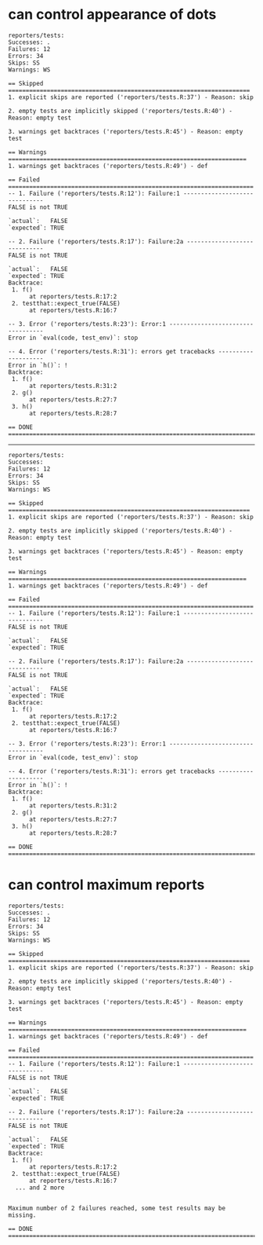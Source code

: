 # can control appearance of dots

    reporters/tests: 
    Successes: .
    Failures: 12
    Errors: 34
    Skips: SS
    Warnings: WS
    
    == Skipped =====================================================================
    1. explicit skips are reported ('reporters/tests.R:37') - Reason: skip
    
    2. empty tests are implicitly skipped ('reporters/tests.R:40') - Reason: empty test
    
    3. warnings get backtraces ('reporters/tests.R:45') - Reason: empty test
    
    == Warnings ====================================================================
    1. warnings get backtraces ('reporters/tests.R:49') - def
    
    == Failed ======================================================================
    -- 1. Failure ('reporters/tests.R:12'): Failure:1 ------------------------------
    FALSE is not TRUE
    
    `actual`:   FALSE
    `expected`: TRUE 
    
    -- 2. Failure ('reporters/tests.R:17'): Failure:2a -----------------------------
    FALSE is not TRUE
    
    `actual`:   FALSE
    `expected`: TRUE 
    Backtrace:
     1. f()
          at reporters/tests.R:17:2
     2. testthat::expect_true(FALSE)
          at reporters/tests.R:16:7
    
    -- 3. Error ('reporters/tests.R:23'): Error:1 ----------------------------------
    Error in `eval(code, test_env)`: stop
    
    -- 4. Error ('reporters/tests.R:31'): errors get tracebacks --------------------
    Error in `h()`: !
    Backtrace:
     1. f()
          at reporters/tests.R:31:2
     2. g()
          at reporters/tests.R:27:7
     3. h()
          at reporters/tests.R:28:7
    
    == DONE ========================================================================

---

    reporters/tests: 
    Successes: 
    Failures: 12
    Errors: 34
    Skips: SS
    Warnings: WS
    
    == Skipped =====================================================================
    1. explicit skips are reported ('reporters/tests.R:37') - Reason: skip
    
    2. empty tests are implicitly skipped ('reporters/tests.R:40') - Reason: empty test
    
    3. warnings get backtraces ('reporters/tests.R:45') - Reason: empty test
    
    == Warnings ====================================================================
    1. warnings get backtraces ('reporters/tests.R:49') - def
    
    == Failed ======================================================================
    -- 1. Failure ('reporters/tests.R:12'): Failure:1 ------------------------------
    FALSE is not TRUE
    
    `actual`:   FALSE
    `expected`: TRUE 
    
    -- 2. Failure ('reporters/tests.R:17'): Failure:2a -----------------------------
    FALSE is not TRUE
    
    `actual`:   FALSE
    `expected`: TRUE 
    Backtrace:
     1. f()
          at reporters/tests.R:17:2
     2. testthat::expect_true(FALSE)
          at reporters/tests.R:16:7
    
    -- 3. Error ('reporters/tests.R:23'): Error:1 ----------------------------------
    Error in `eval(code, test_env)`: stop
    
    -- 4. Error ('reporters/tests.R:31'): errors get tracebacks --------------------
    Error in `h()`: !
    Backtrace:
     1. f()
          at reporters/tests.R:31:2
     2. g()
          at reporters/tests.R:27:7
     3. h()
          at reporters/tests.R:28:7
    
    == DONE ========================================================================

# can control maximum reports

    reporters/tests: 
    Successes: .
    Failures: 12
    Errors: 34
    Skips: SS
    Warnings: WS
    
    == Skipped =====================================================================
    1. explicit skips are reported ('reporters/tests.R:37') - Reason: skip
    
    2. empty tests are implicitly skipped ('reporters/tests.R:40') - Reason: empty test
    
    3. warnings get backtraces ('reporters/tests.R:45') - Reason: empty test
    
    == Warnings ====================================================================
    1. warnings get backtraces ('reporters/tests.R:49') - def
    
    == Failed ======================================================================
    -- 1. Failure ('reporters/tests.R:12'): Failure:1 ------------------------------
    FALSE is not TRUE
    
    `actual`:   FALSE
    `expected`: TRUE 
    
    -- 2. Failure ('reporters/tests.R:17'): Failure:2a -----------------------------
    FALSE is not TRUE
    
    `actual`:   FALSE
    `expected`: TRUE 
    Backtrace:
     1. f()
          at reporters/tests.R:17:2
     2. testthat::expect_true(FALSE)
          at reporters/tests.R:16:7
      ... and 2 more
    
    
    Maximum number of 2 failures reached, some test results may be missing.
    
    == DONE ========================================================================

